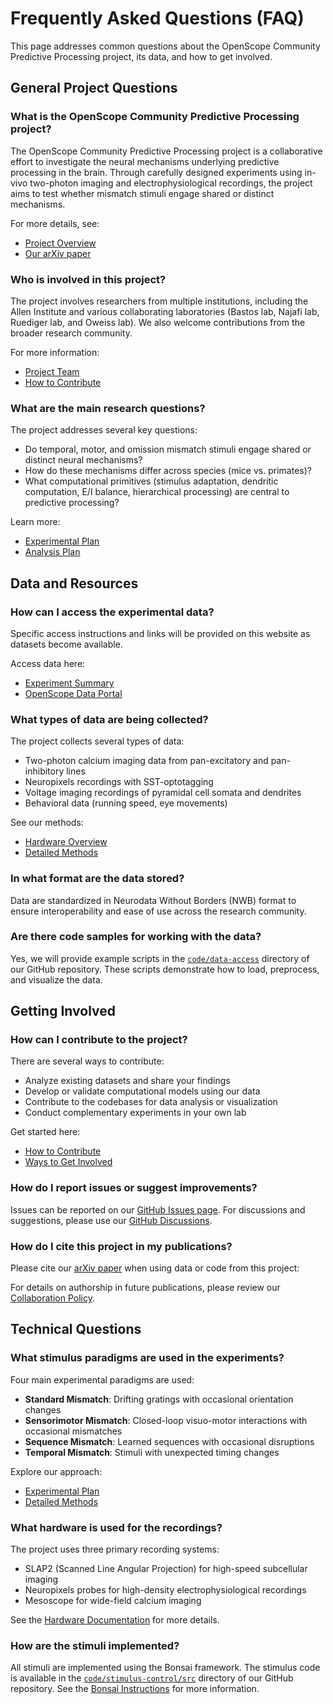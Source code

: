 # Frequently Asked Questions (FAQ)

This page addresses common questions about the OpenScope Community Predictive Processing project, its data, and how to get involved.

## General Project Questions

### What is the OpenScope Community Predictive Processing project?
The OpenScope Community Predictive Processing project is a collaborative effort to investigate the neural mechanisms underlying predictive processing in the brain. Through carefully designed experiments using in-vivo two-photon imaging and electrophysiological recordings, the project aims to test whether mismatch stimuli engage shared or distinct mechanisms. 

For more details, see:

- [Project Overview](index.md#scientific-context)
- [Our arXiv paper](https://arxiv.org/abs/2504.09614)

### Who is involved in this project?
The project involves researchers from multiple institutions, including the Allen Institute and various collaborating laboratories (Bastos lab, Najafi lab, Ruediger lab, and Oweiss lab). We also welcome contributions from the broader research community.

For more information:

- [Project Team](people.md)
- [How to Contribute](how_to_contribute.md)

### What are the main research questions?
The project addresses several key questions:

* Do temporal, motor, and omission mismatch stimuli engage shared or distinct neural mechanisms?
* How do these mechanisms differ across species (mice vs. primates)?
* What computational primitives (stimulus adaptation, dendritic computation, E/I balance, hierarchical processing) are central to predictive processing?

Learn more:

- [Experimental Plan](experimental-plan.md)
- [Analysis Plan](analysis-plan.md)

## Data and Resources

### How can I access the experimental data?
Specific access instructions and links will be provided on this website as datasets become available.

Access data here:

- [Experiment Summary](experiment-summary.md)
- [OpenScope Data Portal](https://portal.brain-map.org/explore/circuits/visual-coding-neuropixels)

### What types of data are being collected?
The project collects several types of data:

* Two-photon calcium imaging data from pan-excitatory and pan-inhibitory lines
* Neuropixels recordings with SST-optotagging
* Voltage imaging recordings of pyramidal cell somata and dendrites
* Behavioral data (running speed, eye movements)

See our methods:

- [Hardware Overview](hardware-overview.md)
- [Detailed Methods](detailed-experimental-plan.md)

### In what format are the data stored?
Data are standardized in Neurodata Without Borders (NWB) format to ensure interoperability and ease of use across the research community.

### Are there code samples for working with the data?
Yes, we will provide example scripts in the [`code/data-access`](https://github.com/AllenNeuralDynamics/openscope-community-predictive-processing/tree/main/code/data-access) directory of our GitHub repository. These scripts demonstrate how to load, preprocess, and visualize the data.

## Getting Involved

### How can I contribute to the project?
There are several ways to contribute:

* Analyze existing datasets and share your findings
* Develop or validate computational models using our data
* Contribute to the codebases for data analysis or visualization
* Conduct complementary experiments in your own lab

Get started here:

- [How to Contribute](how_to_contribute.md)
- [Ways to Get Involved](how_to_contribute.md#ways-to-get-involved)

### How do I report issues or suggest improvements?
Issues can be reported on our [GitHub Issues page](https://github.com/AllenNeuralDynamics/openscope-community-predictive-processing/issues). For discussions and suggestions, please use our [GitHub Discussions](https://github.com/AllenNeuralDynamics/openscope-community-predictive-processing/discussions).

### How do I cite this project in my publications?
Please cite our [arXiv paper](https://arxiv.org/abs/2504.09614) when using data or code from this project:

For details on authorship in future publications, please review our [Collaboration Policy](collaboration-policy.md).

## Technical Questions

### What stimulus paradigms are used in the experiments?
Four main experimental paradigms are used:

* **Standard Mismatch**: Drifting gratings with occasional orientation changes
* **Sensorimotor Mismatch**: Closed-loop visuo-motor interactions with occasional mismatches
* **Sequence Mismatch**: Learned sequences with occasional disruptions
* **Temporal Mismatch**: Stimuli with unexpected timing changes

Explore our approach:

- [Experimental Plan](experimental-plan.md)
- [Detailed Methods](detailed-experimental-plan.md)

### What hardware is used for the recordings?
The project uses three primary recording systems:

* SLAP2 (Scanned Line Angular Projection) for high-speed subcellular imaging
* Neuropixels probes for high-density electrophysiological recordings
* Mesoscope for wide-field calcium imaging

See the [Hardware Documentation](hardware-overview.md) for more details.

### How are the stimuli implemented?
All stimuli are implemented using the Bonsai framework. The stimulus code is available in the [`code/stimulus-control/src`](https://github.com/AllenNeuralDynamics/openscope-community-predictive-processing/tree/main/code/stimulus-control/src) directory of our GitHub repository. See the [Bonsai Instructions](stimuli/bonsai_instructions.md) for more information.